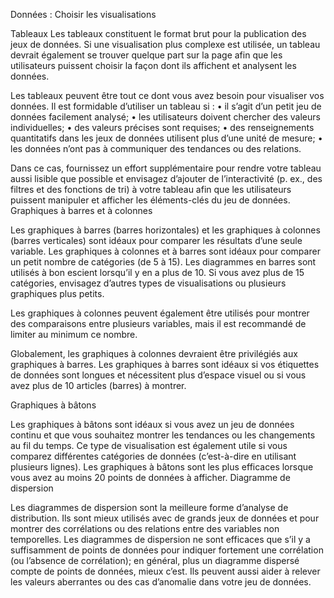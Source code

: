 Données : Choisir les visualisations

Tableaux
Les tableaux constituent le format brut pour la publication des jeux de données. Si une visualisation plus complexe est utilisée, un tableau devrait également se trouver quelque part sur la page afin que les utilisateurs puissent choisir la façon dont ils affichent et analysent les données.

Les tableaux peuvent être tout ce dont vous avez besoin pour visualiser vos données. Il est formidable d’utiliser un tableau si :
•	il s’agit d’un petit jeu de données facilement analysé;
•	les utilisateurs doivent chercher des valeurs individuelles;
•	des valeurs précises sont requises;
•	des renseignements quantitatifs dans les jeux de données utilisent plus d’une unité de mesure;
•	les données n’ont pas à communiquer des tendances ou des relations.

Dans ce cas, fournissez un effort supplémentaire pour rendre votre tableau aussi lisible que possible et envisagez d’ajouter de l’interactivité (p. ex., des filtres et des fonctions de tri) à votre tableau afin que les utilisateurs puissent manipuler et afficher les éléments-clés du jeu de données.
Graphiques à barres et à colonnes

Les graphiques à barres (barres horizontales) et les graphiques à colonnes (barres verticales) sont idéaux pour comparer les résultats d’une seule variable. Les graphiques à colonnes et à barres sont idéaux pour comparer un petit nombre de catégories (de 5 à 15). Les diagrammes en barres sont utilisés à bon escient lorsqu’il y en a plus de 10. Si vous avez plus de 15 catégories, envisagez d’autres types de visualisations ou plusieurs graphiques plus petits.

Les graphiques à colonnes peuvent également être utilisés pour montrer des comparaisons entre plusieurs variables, mais il est recommandé de limiter au minimum ce nombre.

Globalement, les graphiques à colonnes devraient être privilégiés aux graphiques à barres. Les graphiques à barres sont idéaux si vos étiquettes de données sont longues et nécessitent plus d’espace visuel ou si vous avez plus de 10 articles (barres) à montrer.

Graphiques à bâtons

Les graphiques à bâtons sont idéaux si vous avez un jeu de données continu et que vous souhaitez montrer les tendances ou les changements au fil du temps. Ce type de visualisation est également utile si vous comparez différentes catégories de données (c’est-à-dire en utilisant plusieurs lignes). Les graphiques à bâtons sont les plus efficaces lorsque vous avez au moins 20 points de données à afficher.
Diagramme de dispersion

Les diagrammes de dispersion sont la meilleure forme d’analyse de distribution. Ils sont mieux utilisés avec de grands jeux de données et pour montrer des corrélations ou des relations entre des variables non temporelles. Les diagrammes de dispersion ne sont efficaces que s’il y a suffisamment de points de données pour indiquer fortement une corrélation (ou l’absence de corrélation); en général, plus un diagramme dispersé compte de points de données, mieux c’est.
Ils peuvent aussi aider à relever les valeurs aberrantes ou des cas d’anomalie dans votre jeu de données.
